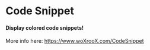 # Code Snippet
#### Display colored code snippets!
More info here: https://www.woXrooX.com/CodeSnippet
